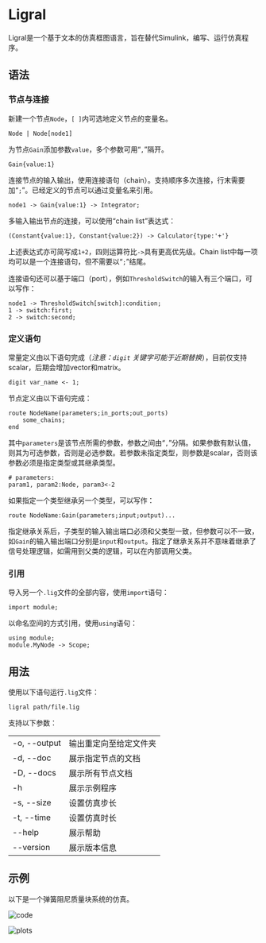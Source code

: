# Ligral

Ligral是一个基于文本的仿真框图语言，旨在替代Simulink，编写、运行仿真程序。

## 语法

### 节点与连接

新建一个节点`Node`，`[ ]`内可选地定义节点的变量名。

~~~
Node | Node[node1]
~~~

为节点`Gain`添加参数`value`，多个参数可用“`,`”隔开。

~~~
Gain{value:1}
~~~

连接节点的输入输出，使用连接语句（chain）。支持顺序多次连接，行末需要加“`;`”。已经定义的节点可以通过变量名来引用。

~~~
node1 -> Gain{value:1} -> Integrator;
~~~

多输入输出节点的连接，可以使用“chain list”表达式：

~~~
(Constant{value:1}, Constant{value:2}) -> Calculator{type:'+'}
~~~

上述表达式亦可简写成`1+2`，四则运算符比`->`具有更高优先级。Chain list中每一项均可以是一个连接语句，但不需要以“`;`”结尾。

连接语句还可以基于端口（port），例如`ThresholdSwitch`的输入有三个端口，可以写作：

~~~
node1 -> ThresholdSwitch[switch]:condition;
1 -> switch:first; 
2 -> switch:second;
~~~

### 定义语句

常量定义由以下语句完成（*注意：`digit` 关键字可能于近期替换*），目前仅支持scalar，后期会增加vector和matrix。

~~~
digit var_name <- 1;
~~~

节点定义由以下语句完成：

~~~
route NodeName(parameters;in_ports;out_ports)
    some_chains;
end
~~~

其中`parameters`是该节点所需的参数，参数之间由“`,`”分隔。如果参数有默认值，则其为可选参数，否则是必选参数。若参数未指定类型，则参数是scalar，否则该参数必须是指定类型或其继承类型。

~~~
# parameters:
param1, param2:Node, param3<-2
~~~

如果指定一个类型继承另一个类型，可以写作：

~~~
route NodeName:Gain(parameters;input;output)...
~~~

指定继承关系后，子类型的输入输出端口必须和父类型一致，但参数可以不一致，如`Gain`的输入输出端口分别是`input`和`output`。指定了继承关系并不意味着继承了信号处理逻辑，如需用到父类的逻辑，可以在内部调用父类。

### 引用

导入另一个`.lig`文件的全部内容，使用`import`语句：

~~~
import module;
~~~

以命名空间的方式引用，使用`using`语句：

~~~
using module;
module.MyNode -> Scope;
~~~

## 用法

使用以下语句运行`.lig`文件：

~~~
ligral path/file.lig
~~~

支持以下参数：

|||
|--|--|
|  -o, --output  | 输出重定向至给定文件夹 |
|  -d, --doc     | 展示指定节点的文档 |
|  -D, --docs    | 展示所有节点文档 |
|  -h            | 展示示例程序 |
|  -s, --size    | 设置仿真步长 |
|  -t, --time    | 设置仿真时长 |
|  --help        | 展示帮助 |
|  --version     | 展示版本信息 |

## 示例

以下是一个弹簧阻尼质量块系统的仿真。

![code](https://pic4.zhimg.com/80/v2-a452963e3aa710b0aac72775deedc4ef_720w.jpg?source=c8b7c179)

![plots](https://pic4.zhimg.com/80/v2-b648e7e15562f2ccdc6fe87c21cbc873_720w.jpg?source=c8b7c179)
